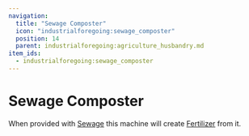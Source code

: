 ```yaml
---
navigation:
  title: "Sewage Composter"
  icon: "industrialforegoing:sewage_composter"
  position: 14
  parent: industrialforegoing:agriculture_husbandry.md
item_ids:
  - industrialforegoing:sewage_composter
---
```


# Sewage Composter

When provided with [Sewage](./sewage.md) this machine will create [Fertilizer](./fertilizer.md) from it.



<Recipe id="industrialforegoing:sewage_composter" />

